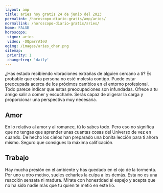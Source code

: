 ```yaml
---
layout: amp
title: aries hoy gratis 24 de junio del 2023 
permalink: /horoscopo-diario-gratis/amp/aries/
normallink: /horoscopo-diario-gratis/aries/
home: FALSE
horoscopo:
 signo: aries
 video: -DQpmrrAIeU
ogimg: /images/aries_char.png
sitemap:
 priority: 1
 changefreq: 'daily'
---
```



¿Has estado recibiendo vibraciones extrañas de alguien cercano a ti? Es probable que esta persona no esté molesta contigo. Puede estar preocupada acerca de los próximos cambios en el entorno profesional. Todo parece indicar que estas preocupaciones son infundadas. Ofrece a tu amigo salir a comer y escucharle. Serás capaz de aligerar la carga y proporcionar una perspectiva muy necesaria.

## Amor

En lo relativo al amor y al romance, tú lo sabes todo. Pero eso no significa que no tengas que aprender unas cuantas cosas del Universo de vez en cuando. De hecho los cielos han preparado una bonita lección para ti ahora mismo. Seguro que consigues la máxima calificación.

## Trabajo

Hay mucha presión en el ambiente y has quedado en el ojo de la tormenta. Por uno u otro motivo, sueles echarles la culpa a los demás. Esta no es una reacción sensata ni madura. Mírate con honestidad al espejo y acepta que no ha sido nadie más que tú quien te metió en este lío.